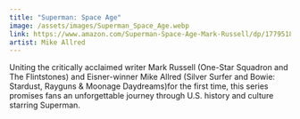 ```yaml
---
title: "Superman: Space Age"
image: /assets/images/Superman_Space_Age.webp
link: https://www.amazon.com/Superman-Space-Age-Mark-Russell/dp/1779518471
artist: Mike Allred
---
```

Uniting the critically acclaimed writer Mark Russell (One-Star Squadron and The Flintstones) and Eisner-winner Mike Allred (Silver Surfer and Bowie: Stardust, Rayguns & Moonage Daydreams)for the first time, this series promises fans an unforgettable journey through U.S. history and culture starring Superman.